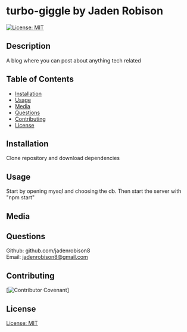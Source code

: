 # turbo-giggle by Jaden Robison

[![License: MIT](https://img.shields.io/badge/License-MIT-yellow.svg)](https://opensource.org/licenses/MIT)

## Description
A blog where you can post about anything tech related

## Table of Contents
* [Installation](#installation)
* [Usage](#usage)
* [Media](#media)
* [Questions](#questions)
* [Contributing](#contributing)
* [License](#license)

## Installation
Clone repository and download dependencies

## Usage
Start by opening mysql and choosing the db. Then start the server with "npm start"

## Media


## Questions
Github: github.com/jadenrobison8  
Email: jadenrobison8@gmail.com

## Contributing

[![Contributor Covenant](https://img.shields.io/badge/Contributor%20Covenant-2.0-4baaaa.svg)]

## License

[License: MIT](https://opensource.org/licenses/MIT)